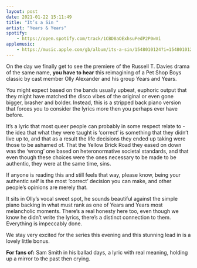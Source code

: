 ```yaml
---
layout: post
date: 2021-01-22 15:11:49
title: "It’s a Sin "
artist: "Years & Years"
spotify: 
    - https://open.spotify.com/track/1CBD8aOExhsuPedP2P0wVi
applemusic: 
    - https://music.apple.com/gb/album/its-a-sin/1548010124?i=1548010127
---
```


On the day we finally get to see the premiere of the Russell T. Davies drama of the same name, **you have to hear** this reimagining of a Pet Shop Boys classic by cast member Olly Alexander and his group Years and Years.

You might expect based on the bands usually upbeat, euphoric output that they might have matched the disco vibes of the original or even gone bigger, brasher and bolder. Instead, this is a stripped back piano version that forces you to consider the lyrics more then you perhaps ever have before.

It’s a lyric that most queer people can probably in some respect relate to - the idea that what they were taught is ‘correct’ is something that they didn’t live up to, and that as a result the life decisions they ended up taking were those to be ashamed of. That the Yellow Brick Road they eased on down was the ‘wrong’ one based on heteronormative societal standards, and that even though these choices were the ones necessary to be made to be authentic, they were at the same time, sins.

If anyone is reading this and still feels that way, please know, being your authentic self is the most ‘correct’ decision you can make, and other people’s opinions are merely that. 

It sits in Olly’s vocal sweet spot, he sounds beautiful against the simple piano backing in what must rank as one of Years and Years most melancholic moments. There’s a real honesty here too, even though we know he didn’t write the lyrics, there’s a distinct connection to them. Everything is impeccably done.

We stay very excited for the series this evening and this stunning lead in is a lovely little bonus. 

**For fans of:** Sam Smith in his ballad days, a lyric with real meaning, holding up a mirror to the past then crying.
